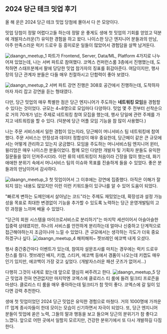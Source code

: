 ## 2024 당근 테크 밋업 후기
올 해 운은 2024 당근 테크 밋업 당첨에 몰아서 다 쓴 모양이다. 

밋업 당첨이 정말 어렵다고들 하는데 정말 운 좋게도 생애 첫 밋업의 기회를 얻었고 덕분에 개발자스러운(?) 유익한 경험을 하고 왔다.
나이스한 당근 엔지니어 분들과의 만남, 아주 만족스러운 럭키 드로우 등 흥미로운 일들이 많았어서 경험담을 살짝 남겨둔다.

![daangn_meetup_1](../images/blog_img/daangn_meetup_1.jpeg)
파트가 Frontend, Server, Data/ML, Platform 4가지로 나누어져 있었는데, 나는 서버 파트로 참여했다.
코엑스 컨퍼런스룸 3층에서 진행했는데, 도착하면 스태프분께서 팔에 당당한 밋업 참가자의 징표를 휘감아준다.
여담이지만, 행사장의 당근 관계자 분들은 다들 매우 친절하시고 단합력이 좋아 보였다.

![daangn_meetup_2](../images/blog_img/daangn_meetup_2.jpeg)
서버 파트 강연 진행은 308호 공간에서 진행하는데, 도착하자마자 자리 잡고 강연을 듣는 형태였다.

다만, 당근 밋업의 매우 특별한 점은 당근 엔지니어가 주도하는 **네트워킹 모임**을 경험할 수 있다는 것이었다. 
규모는 4~8명으로 모임마다 다양하다. 밋업 몇 주 전부터 선착순으로 거의 70개가 넘는 주제로 네트워킹 참여 모집을 했는데, 행사 당일에 관련 주제를 가지고 네트워킹을 할 수 있다. 
(덕분에 당근 어플 모임 기능을 참 많이 사용했다.)

나는 주문 서비스에서 일한 경험이 있는지라, 당근페이 머니서비스 팀 네트워킹에 참여했다.
주문 서비스는 안정성과 데이터 정합성이 매우 중요한데, 당근페이 같은 큰 규모에서는 어떻게 관리하고 있는지 궁금했다.
모임을 주도하는 머니서비스팀 엔지니어 윈터, 윌리엄은 매우 나이스한 분들이었다. 함께 모인 다양한 개발자 및 기획자 분들도 유익한 질문들을 많이 던져주시더라. 
이런 류의 네트워킹이 처음이라 긴장을 많이 했는데, 화기애애한 분위기 속에서 머니서비스 팀의 이슈와 목표를 진솔하게 들을 수 있었다. 
좋은 분들과의 만남이어서 감사하다.

![daangn_meetup_3](../images/blog_img/daangn_meetup_3.jpeg)
첫 밋업이어서 그 이후에는 강연에 집중했다. 아직은 이해가 잘 되지 않는 내용도 많았지만 이런 이런 키워드들이 있구나를 알 수 있어 도움이 되었다. 

"빠르게 변하는 도메인에서 살아남는 코드"라는 주제도 재밌었는데, 확장성과 설정 가능성을 목표로 최대한 변경없이 기능을 추가할 수 있도록 노력하는 당근 운영개발팀의 고민 과정을 느끼며 배울 수 있었다. 

"당근의 회원 시스템을 마이크로서비스로 분리하기"는 마지막 세션이어서 아슬아슬한 집중력 상태였지만, 하나의 서비스를 안전하게 분리하는데 얼마나 신중하고 단계적으로 접근해야하는지 조금이나마 느낄 수 있었다.
큰 규모에서는 생각하는 각도가 더욱 중요하겠구나 싶다.
![daangn_meetup_4](../images/blog_img/daangn_meetup_4.jpeg)
해피해피~ 젯브레인 에코백 내게 오셨다. 

행사 중간중간마다 이벤트가 있는데, 참여자 설문조사를 마치는 경우에는 럭키 드로우 찬스를 줬다. 젯브레인 배지, 키캡, 스티커, 에코백 등에서 경품이 나오는데 키캡도 매우 인기 있지만, 에코백이 가장 갖고 싶었다. (개발자스러운 패션 굿즈가 없어서...)

다행히 그것이 내게로 왔는데 앞으로 열심히 써주려고 한다.
![daangn_meetup_5](../images/blog_img/daangn_meetup_5.jpeg)
당근 밋업과 전혀 연관없지만 마지막엔 코엑스에 클로리스 티 룸에 들려 밀크티 프로즌을 마셨다.
클로리스 티 룸을 매우 좋아하는데 밀크티가 참 맛이 좋다. 코엑스에 갈 일이 있다면 강력 추천한다.

생애 첫 밋업이었던 2024 당근 밋업은 유익한 경험으로 마쳤다. 거의 1000명에 가까운 IT 업계 종사자들이 한데 모이는 모습이 신기하면서 자극이 되었다. 또, 당근 엔지니어 분들이 밋업에 쏟은 노력, 그들의 말과 행동을 보고 들으며 당근의 분위기가 참 좋다고 느꼈다. 
앞으로 어떤 곳에서 일할지 모르지만, 건강한 분위기에서 또 다시 개발하길 다짐한다.